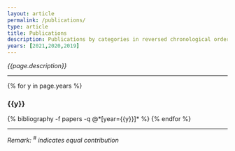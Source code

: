 ```yaml
---
layout: article
permalink: /publications/
type: article
title: Publications
description: Publications by categories in reversed chronological order. Generated by jekyll-scholar.
years: [2021,2020,2019]
---
```


_{{page.description}}_

---

{% for y in page.years %}
  <h3 class="article-list__group-header">{{y}}</h3>
  {% bibliography -f papers -q @*[year={{y}}]* %}
{% endfor %}

---

_Remark: <sup>#</sup> indicates equal contribution_
